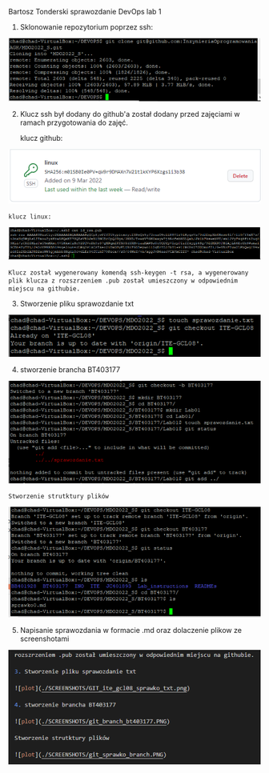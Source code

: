 Bartosz Tonderski sprawozdanie DevOps lab 1

1. Sklonowanie repozytorium poprzez ssh:

![plot](./SCREENSHOTS/clone.PNG)

2. Klucz ssh był dodany do github'a został dodany przed zajęciami w ramach przygotowania do zajęć.

    klucz github:

![plot](./SCREENSHOTS/SSH_github.PNG)

    klucz linux:

![plot](./SCREENSHOTS/SSH_linux.PNG)

    Klucz został wygenerowany komendą ssh-keygen -t rsa, a wygenerowany plik klucza z rozszrzeniem .pub został umieszczony w odpowiednim miejscu na githubie.

3. Stworzenie pliku sprawozdanie txt

![plot](./SCREENSHOTS/GIT_ite_gcl08_sprawko_txt.PNG)

4. stworzenie brancha BT403177

![plot](./SCREENSHOTS/git_branch_bt403177.PNG)

    Stworzenie strutktury plików

![plot](./SCREENSHOTS/git_sprawko_branch.PNG)

5. Napisanie sprawozdania w formacie .md oraz dolaczenie plikow ze screenshotami

![plot](./SCREENSHOTS/markdown.PNG)
